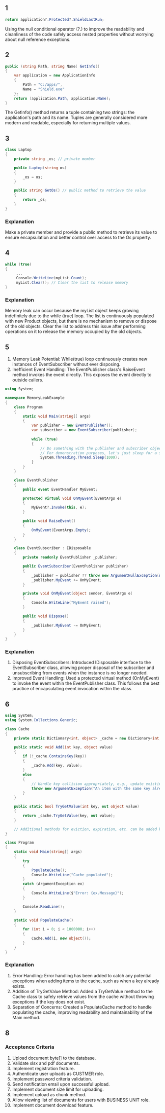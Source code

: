 ## 1

```csharp
return application?.Protected?.ShieldLastRun;
```
Using the null conditional operator (?.) to improve the readability and cleanliness of the code safely access nested properties without worrying about null reference exceptions.

## 2

```csharp
public (string Path, string Name) GetInfo()
{
    var application = new ApplicationInfo
    {
        Path = "C:/apps/",
        Name = "Shield.exe"
    };
    return (application.Path, application.Name);
}
```
The GetInfo() method returns a tuple containing two strings: the application's path and its name. Tuples are generally considered more modern and readable, especially for returning multiple values.

## 3

```csharp
class Laptop
{
    private string _os; // private member

    public Laptop(string os)
    {
        _os = os;
    }

    public string GetOs() // public method to retrieve the value
    {
        return _os;
    }
}
```

### Explanation
Make a private member and provide a public method to retrieve its value to ensure encapsulation and better control over access to the Os property.

## 4

```csharp
while (true)
{               
     ...
     Console.WriteLine(myList.Count);
     myList.Clear(); // Clear the list to release memory
}
```

### Explanation
Memory leak can occur because the myList object keeps growing indefinitely due to the while (true) loop. The list is continuously populated with new Product objects, but there is no mechanism to remove or dispose of the old objects. Clear the list to address this issue after performing operations on it to release the memory occupied by the old objects.

## 5

1. Memory Leak Potential: While(true) loop continuously creates new instances of EventSubscriber without ever disposing.
2. Inefficient Event Handling: The EventPublisher class's RaiseEvent method invokes the event directly. This exposes the event directly to outside callers.

```csharp
using System;

namespace MemoryLeakExample
{
    class Program
    {
        static void Main(string[] args)
        {
            var publisher = new EventPublisher();
            var subscriber = new EventSubscriber(publisher);
            
            while (true)
            {
                // Do something with the publisher and subscriber objects
                // For demonstration purposes, let's just sleep for a short while
                System.Threading.Thread.Sleep(1000);
            }
        }
    }

    class EventPublisher
    {
        public event EventHandler MyEvent;

        protected virtual void OnMyEvent(EventArgs e)
        {
            MyEvent?.Invoke(this, e);
        }

        public void RaiseEvent()
        {
            OnMyEvent(EventArgs.Empty);
        }
    }

    class EventSubscriber : IDisposable
    {
        private readonly EventPublisher _publisher;

        public EventSubscriber(EventPublisher publisher)
        {
            _publisher = publisher ?? throw new ArgumentNullException(nameof(publisher));
            _publisher.MyEvent += OnMyEvent;
        }

        private void OnMyEvent(object sender, EventArgs e)
        {
            Console.WriteLine("MyEvent raised");
        }

        public void Dispose()
        {
            _publisher.MyEvent -= OnMyEvent;
        }
    }
}

```

### Explanation
1. Disposing EventSubscribers: Introduced IDisposable interface to the EventSubscriber class, allowing proper disposal of the subscriber and unsubscribing from events when the instance is no longer needed.
2. Improved Event Handling: Used a protected virtual method (OnMyEvent) to invoke the event within the EventPublisher class. This follows the best practice of encapsulating event invocation within the class.

## 6

```csharp
using System;
using System.Collections.Generic;

class Cache
{
    private static Dictionary<int, object> _cache = new Dictionary<int, object>();

    public static void Add(int key, object value)
    {
        if (!_cache.ContainsKey(key))
        {
            _cache.Add(key, value);
        }
        else
        {
            // Handle key collision appropriately, e.g., update existing value or throw an exception
            throw new ArgumentException("An item with the same key already exists in the cache.");
        }
    }

    public static bool TryGetValue(int key, out object value)
    {
        return _cache.TryGetValue(key, out value);
    }

    // Additional methods for eviction, expiration, etc. can be added here
}

class Program
{
    static void Main(string[] args)
    {
        try
        {
            PopulateCache();
            Console.WriteLine("Cache populated");
        }
        catch (ArgumentException ex)
        {
            Console.WriteLine($"Error: {ex.Message}");
        }

        Console.ReadLine();
    }

    static void PopulateCache()
    {
        for (int i = 0; i < 1000000; i++)
        {
            Cache.Add(i, new object());
        }
    }
}

```

### Explanation
1. Error Handling: Error handling has been added to catch any potential exceptions when adding items to the cache, such as when a key already exists.
2. Addition of TryGetValue Method: Added a TryGetValue method to the Cache class to safely retrieve values from the cache without throwing exceptions if the key does not exist.
3. Separation of Concerns: Created a PopulateCache method to handle populating the cache, improving readability and maintainability of the Main method.

## 8
### Acceptence Criteria
1. Upload document byte[] to the database.
2. Validate xlsx and pdf documents.
3. Implement registration feature.
4. Authenticate user uploads as CUSTMER role.
5. Implement password criteria validation.
6. Send notification email upon successful upload.
7. Implement document size limit for uploading.
8. Implement upload as chunk method.
9. Allow viewing list of documents for users with BUSINESS UNIT role.
10. Implement document download feature.
